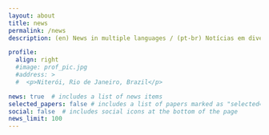 ```yaml
---
layout: about
title: news
permalink: /news
description: (en) News in multiple languages / (pt-br) Notícias em diversos idiomas #<a href="#">Affiliations</a>. Address. Contacts. Moto. Etc.

profile:
  align: right
  #image: prof_pic.jpg
  #address: >
  #  <p>Niterói, Rio de Janeiro, Brazil</p>

news: true  # includes a list of news items
selected_papers: false # includes a list of papers marked as "selected={true}"
social: false  # includes social icons at the bottom of the page
news_limit: 100
---
```

